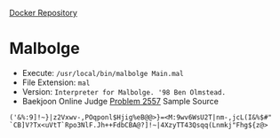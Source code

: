 [Docker Repository](https://registry.hub.docker.com/u/baekjoon/onlinejudge-malbolge)

# Malbolge

* Execute: `/usr/local/bin/malbolge Main.mal`
* File Extension: `mal`
* Version: `Interpreter for Malbolge. '98 Ben Olmstead.`
* Baekjoon Online Judge [Problem 2557](https://www.acmicpc.net/problem/2557) Sample Source
````
('&%:9]!~}|z2Vxwv-,POqponl$Hjig%eB@@>}=<M:9wv6WsU2T|nm-,jcL(I&%$#"
`CB]V?Tx<uVtT`Rpo3NlF.Jh++FdbCBA@?]!~|4XzyTT43Qsqq(Lnmkj"Fhg${z@>
````


